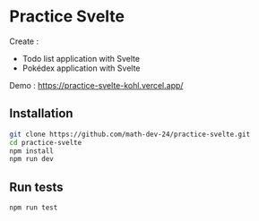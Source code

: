 # Practice Svelte

Create :
- Todo list application with Svelte
- Pokédex application with Svelte

Demo : https://practice-svelte-kohl.vercel.app/

## Installation

```bash
git clone https://github.com/math-dev-24/practice-svelte.git
cd practice-svelte
npm install
npm run dev
```

## Run tests

```bash
npm run test
```


